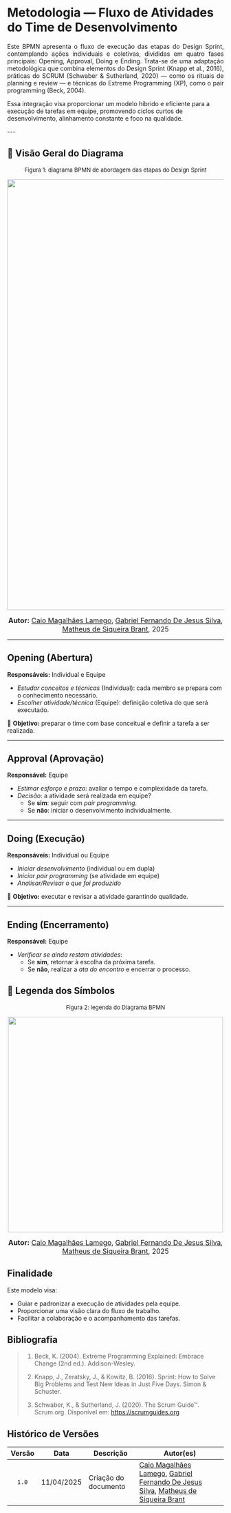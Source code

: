 # Metodologia — Fluxo de Atividades do Time de Desenvolvimento

<p style="text-align:justify">
Este BPMN apresenta o fluxo de execução das etapas do Design Sprint, contemplando ações individuais e coletivas, divididas em quatro fases principais: Opening, Approval, Doing e Ending. Trata-se de uma adaptação metodológica que combina elementos do Design Sprint (Knapp et al., 2016), práticas do SCRUM (Schwaber & Sutherland, 2020) — como os rituais de planning e review — e técnicas do Extreme Programming (XP), como o pair programming (Beck, 2004).

Essa integração visa proporcionar um modelo híbrido e eficiente para a execução de tarefas em equipe, promovendo ciclos curtos de desenvolvimento, alinhamento constante e foco na qualidade.
</p>
---

## 📌 Visão Geral do Diagrama

<font size="2"><p style="text-align: center">Figura 1: diagrama BPMN de abordagem das etapas do Design Sprint</p></font>

<div align="center">
    <img src="./assets/FluxoDesenvolvimento.jpg" width="1000" />
</div>

<font size="3"><p style="text-align: center"><b>Autor:</b> [Caio Magalhães Lamego][caiolamego], [Gabriel Fernando De Jesus Silva][MMcLovin], [Matheus de Siqueira Brant][MatheussBrant], 2025</p></font>

---

## Opening (Abertura)

**Responsáveis:** Individual e Equipe

- *Estudar conceitos e técnicas* (Individual): cada membro se prepara com o conhecimento necessário.
- *Escolher atividade/técnica* (Equipe): definição coletiva do que será executado.

🎯 **Objetivo:** preparar o time com base conceitual e definir a tarefa a ser realizada.

---

## Approval (Aprovação)

**Responsável:** Equipe

- *Estimar esforço e prazo*: avaliar o tempo e complexidade da tarefa.
- *Decisão*: a atividade será realizada em equipe?
  - Se **sim**: seguir com *pair programming*.
  - Se **não**: iniciar o desenvolvimento individualmente.

---

## Doing (Execução)

**Responsáveis:** Individual ou Equipe

- *Iniciar desenvolvimento* (individual ou em dupla)
- *Iniciar pair programming* (se atividade em equipe)
- *Analisar/Revisar o que foi produzido*

🎯 **Objetivo:** executar e revisar a atividade garantindo qualidade.

---

## Ending (Encerramento)

**Responsável:** Equipe

- *Verificar se ainda restam atividades*:
  - Se **sim**, retornar à escolha da próxima tarefa.
  - Se **não**, realizar a *ata do encontro* e encerrar o processo.

## 🧩 Legenda dos Símbolos

<font size="2"><p style="text-align: center">Figura 2: legenda do Diagrama BPMN</p></font>

<div align="center">
    <img src="./assets/LegendaFluxoDesenvolvimento.jpg" width="500" />
</div>

<font size="3"><p style="text-align: center"><b>Autor:</b>  [Caio Magalhães Lamego][caiolamego], [Gabriel Fernando De Jesus Silva][MMcLovin], [Matheus de Siqueira Brant][MatheussBrant], 2025</p></font>

## Finalidade

Este modelo visa:

- Guiar e padronizar a execução de atividades pela equipe.
- Proporcionar uma visão clara do fluxo de trabalho.
- Facilitar a colaboração e o acompanhamento das tarefas.

## Bibliografia

>1. Beck, K. (2004). Extreme Programming Explained: Embrace Change (2nd ed.). Addison-Wesley.
>
>2. Knapp, J., Zeratsky, J., & Kowitz, B. (2016). Sprint: How to Solve Big Problems and Test New Ideas in Just Five Days. Simon & Schuster.
>
>3. Schwaber, K., & Sutherland, J. (2020). The Scrum Guide™. Scrum.org. Disponível em: https://scrumguides.org
>

## Histórico de Versões

| Versão | Data | Descrição | Autor(es) |
| :----: | :--: | --------- | ----------- |
| `1.0`  | 11/04/2025 | Criação do documento | [Caio Magalhães Lamego][caiolamego], [Gabriel Fernando De Jesus Silva][MMcLovin], [Matheus de Siqueira Brant][MatheussBrant]  |

[artrsousa1]: https://github.com/artrsousa1  
[CaioHabibe]: https://github.com/CaioHabibe  
[caio-felipee]: https://github.com/caio-felipee  
[caiolamego]: https://github.com/caiolamego  
[dcasseb]: https://github.com/dcasseb  
[MMcLovin]: https://github.com/MMcLovin  
[mateusvrs]: https://github.com/mateusvrs  
[MatheussBrant]: https://github.com/MatheussBrant  
[PedroHenrique061]: https://github.com/PedroHenrique061  
[rmatuda]: https://github.com/rmatuda  
